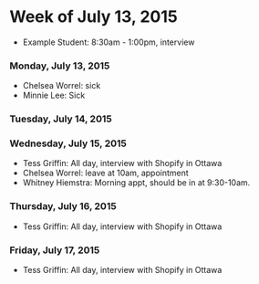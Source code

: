 # Week of July 13, 2015

* Example Student: 8:30am - 1:00pm, interview

### Monday, July 13, 2015
* Chelsea Worrel: sick
* Minnie Lee: Sick

### Tuesday, July 14, 2015

### Wednesday, July 15, 2015
* Tess Griffin: All day, interview with Shopify in Ottawa
* Chelsea Worrel: leave at 10am, appointment
* Whitney Hiemstra: Morning appt, should be in at 9:30-10am.

### Thursday, July 16, 2015
* Tess Griffin: All day, interview with Shopify in Ottawa

### Friday, July 17, 2015
* Tess Griffin: All day, interview with Shopify in Ottawa
